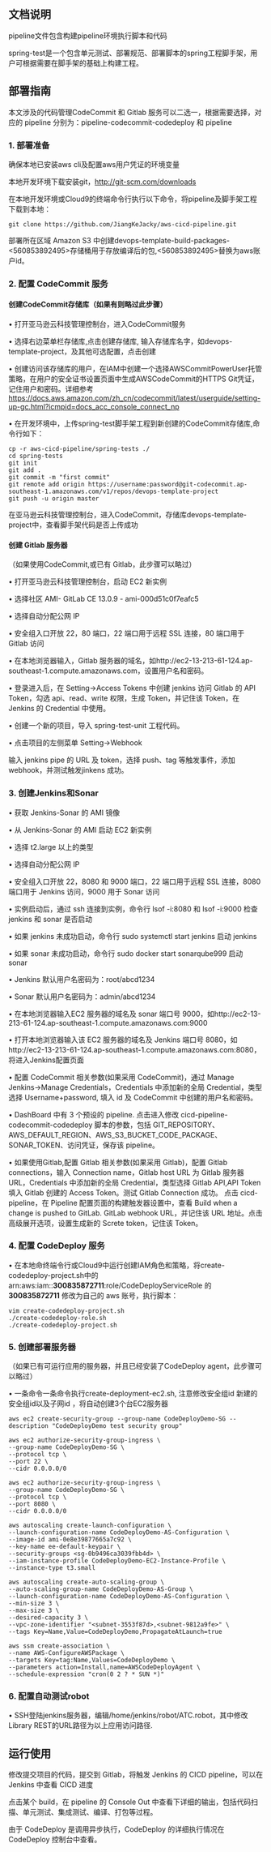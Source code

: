 ## 文档说明

pipeline文件包含构建pipeline环境执行脚本和代码

spring-test是一个包含单元测试、部署规范、部署脚本的spring工程脚手架，用户可根据需要在脚手架的基础上构建工程。

## 部署指南

本文涉及的代码管理CodeCommit 和 Gitlab 服务可以二选一，根据需要选择，对应的 pipeline 分别为：pipeline-codecommit-codedeploy 和 pipeline

### 1. 部署准备

确保本地已安装aws cli及配置aws用户凭证的环境变量

本地开发环境下载安装git，http://git-scm.com/downloads

在本地开发环境或Cloud9的终端命令行执行以下命令，将pipeline及脚手架工程下载到本地： 
    
    git clone https://github.com/JiangKeJacky/aws-cicd-pipeline.git

部署所在区域 Amazon S3 中创建devops-template-build-packages-<560853892495>存储桶用于存放编译后的包,<560853892495>替换为aws账户id。


### 2. 配置 CodeCommit 服务

#### 创建CodeCommit存储库（如果有则略过此步骤）

• 打开亚马逊云科技管理控制台，进入CodeCommit服务

• 选择右边菜单栏存储库,点击创建存储库, 输入存储库名字，如devops-template-project，及其他可选配置，点击创建

• 创建访问该存储库的用户，在IAM中创建一个选择AWSCommitPowerUser托管策略，在用户的安全证书设置页面中生成AWSCodeCommit的HTTPS Git凭证，记住用户和密码。详细参考 https://docs.aws.amazon.com/zh_cn/codecommit/latest/userguide/setting-up-gc.html?icmpid=docs_acc_console_connect_np

• 在开发环境中，上传spring-test脚手架工程到新创建的CodeCommit存储库,命令行如下：

    cp -r aws-cicd-pipeline/spring-tests ./
    cd spring-tests
    git init
    git add .
    git commit -m "first commit"
    git remote add origin https://username:password@git-codecommit.ap-southeast-1.amazonaws.com/v1/repos/devops-template-project
    git push -u origin master

在亚马逊云科技管理控制台，进入CodeCommit，存储库devops-template-project中，查看脚手架代码是否上传成功

#### 创建 Gitlab 服务器

（如果使用CodeCommit,或已有 Gitlab，此步骤可以略过）

• 打开亚马逊云科技管理控制台，启动 EC2 新实例

• 选择社区 AMI- GitLab CE 13.0.9 - ami-000d51c0f7eafc5

• 选择自动分配公网 IP

• 安全组入口开放 22，80 端口，22 端口用于远程 SSL 连接，80 端口用于 Gitlab 访问

• 在本地浏览器输入，Gitlab 服务器的域名，如http://ec2-13-213-61-124.ap-southeast-1.compute.amazonaws.com，设置用户名和密码。

• 登录进入后，在 Setting->Access Tokens 中创建 jenkins 访问 Gitlab 的 API Token，勾选 api、read、write 权限，生成 Token，并记住该 Token，在 Jenkins 的 Credential 中使用。

• 创建一个新的项目，导入 spring-test-unit 工程代码。

• 点击项目的左侧菜单 Setting->Webhook

输入 jenkins pipe 的 URL 及 token，选择 push、tag 等触发事件，添加 webhook，并测试触发jinkens 成功。

### 3. 创建Jenkins和Sonar

• 获取 Jenkins-Sonar 的 AMI 镜像

• 从 Jenkins-Sonar 的 AMI 启动 EC2 新实例

• 选择 t2.large 以上的类型

• 选择自动分配公网 IP

• 安全组入口开放 22，8080 和 9000 端口，22 端口用于远程 SSL 连接，8080 端口用于 Jenkins 访问，9000 用于 Sonar 访问

• 实例启动后，通过 ssh 连接到实例，命令行 lsof -i:8080 和 lsof -i:9000 检查 jenkins 和 sonar 是否启动

• 如果 jenkins 未成功启动，命令行 sudo systemctl start jenkins 启动 jenkins

• 如果 sonar 未成功启动，命令行 sudo docker start sonarqube999 启动 sonar

• Jenkins 默认用户名密码为：root/abcd1234

• Sonar 默认用户名密码为：admin/abcd1234

• 在本地浏览器输入EC2 服务器的域名及 sonar 端口号 9000，如http://ec2-13-213-61-124.ap-southeast-1.compute.amazonaws.com:9000

• 打开本地浏览器输入该 EC2 服务器的域名及 Jenkins 端口号 8080，如http://ec2-13-213-61-124.ap-southeast-1.compute.amazonaws.com:8080，将进入Jenkins配置页面

• 配置 CodeCommit 相关参数(如果采用 CodeCommit)，通过 Manage Jenkins->Manage Credentials，Credentials 中添加新的全局 Credential，类型选择 Username+password, 填入 id 及 CodeCommit 中创建的用户名和密码。

• DashBoard 中有 3 个预设的 pipeline. 点击进入修改 cicd-pipeline-codecommit-codedeploy 脚本的参数，包括 GIT_REPOSITORY、AWS_DEFAULT_REGION、AWS_S3_BUCKET_CODE_PACKAGE、SONAR_TOKEN、访问凭证，保存该 pipeline。

• 如果使用Gitlab,配置 Gitlab 相关参数(如果采用 Gitlab)，配置 Gitlab connections，输入 Connection name，Gitlab host URL 为 Gitlab 服务器 URL，Credentials 中添加新的全局 Credential，类型选择 Gitlab API,API Token 填入 Gitlab 创建的 Access Token。测试 Gitlab Connection 成功。 
点击 cicd-pipeline，在 Pipeline 配置页面的构建触发器设置中，查看 Build when a change is pushed to GitLab. GitLab webhook URL，并记住该 URL 地址。点击高级展开选项，设置生成新的 Screte token，记住该 Token。

### 4. 配置 CodeDeploy 服务

• 在本地命终端令行或Cloud9中运行创建IAM角色和策略，将create-codedeploy-project.sh中的arn:aws:iam::**300835872711**:role/CodeDeployServiceRole 的 **300835872711** 修改为自己的 aws 账号，执行脚本： 

    vim create-codedeploy-project.sh
    ./create-codedeploy-role.sh
    ./create-codedeploy-project.sh

### 5. 创建部署服务器

（如果已有可运行应用的服务器，并且已经安装了CodeDeploy agent，此步骤可以略过）

•	一条命令一条命令执行create-deployment-ec2.sh, 注意修改安全组id **<security-groups>** 新建的安全组id以及子网id **<subnet-id>**，将自动创建3个台EC2服务器

    aws ec2 create-security-group --group-name CodeDeployDemo-SG --description "CodeDeployDemo test security group"

    aws ec2 authorize-security-group-ingress \
    --group-name CodeDeployDemo-SG \
    --protocol tcp \
    --port 22 \
    --cidr 0.0.0.0/0

    aws ec2 authorize-security-group-ingress \
    --group-name CodeDeployDemo-SG \
    --protocol tcp \
    --port 8080 \
    --cidr 0.0.0.0/0

    aws autoscaling create-launch-configuration \
    --launch-configuration-name CodeDeployDemo-AS-Configuration \
    --image-id ami-0e8e39877665a7c92 \
    --key-name ee-default-keypair \
    --security-groups <sg-0b9496ca3039fbb4d> \
    --iam-instance-profile CodeDeployDemo-EC2-Instance-Profile \
    --instance-type t3.small

    aws autoscaling create-auto-scaling-group \
    --auto-scaling-group-name CodeDeployDemo-AS-Group \
    --launch-configuration-name CodeDeployDemo-AS-Configuration \
    --min-size 3 \
    --max-size 3 \
    --desired-capacity 3 \
    --vpc-zone-identifier "<subnet-3553f87d>,<subnet-9812a9fe>" \
    --tags Key=Name,Value=CodeDeployDemo,PropagateAtLaunch=true

    aws ssm create-association \
    --name AWS-ConfigureAWSPackage \
    --targets Key=tag:Name,Values=CodeDeployDemo \
    --parameters action=Install,name=AWSCodeDeployAgent \
    --schedule-expression "cron(0 2 ? * SUN *)"

### 6. 配置自动测试robot

•	SSH登陆jenkins服务器，编辑/home/jenkins/robot/ATC.robot，其中修改Library REST的URL路径为以上应用访问路径.

## 运行使用

修改提交项目的代码，提交到 Gitlab，将触发 Jenkins 的 CICD pipeline，可以在 Jenkins 中查看 CICD 进度

点击某个 build，在 pipeline 的 Console Out 中查看下详细的输出，包括代码扫描、单元测试、集成测试、编译、打包等过程。

由于 CodeDeploy 是调用异步执行，CodeDeploy 的详细执行情况在 CodeDeploy 控制台中查看。
